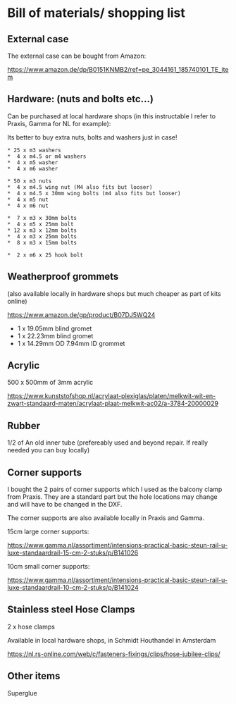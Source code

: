 # Bill of materials/ shopping list

## External case

The external case can be bought from Amazon:

https://www.amazon.de/dp/B0151KNMB2/ref=pe_3044161_185740101_TE_item


## Hardware: (nuts and bolts etc...)

Can be purchased at local hardware shops (in this instructable I refer to Praxis, Gamma for NL for example):

Its better to buy extra nuts, bolts and washers just in case!

```
* 25 x m3 washers
*  4 x m4.5 or m4 washers
*  4 x m5 washer
*  4 x m6 washer

* 50 x m3 nuts
*  4 x m4.5 wing nut (M4 also fits but looser)
*  4 x m4.5 x 30mm wing bolts (m4 also fits but looser)
*  4 x m5 nut
*  4 x m6 nut

*  7 x m3 x 30mm bolts
*  4 x m5 x 25mm bolt
* 12 x m3 x 12mm bolts
*  4 x m3 x 25mm bolts
*  8 x m3 x 15mm bolts

*  2 x m6 x 25 hook bolt
```

## Weatherproof grommets
(also available locally in hardware shops but much cheaper as part of kits online)

https://www.amazon.de/gp/product/B07DJ5WQ24

* 1 x 19.05mm blind gromet
* 1 x 22.23mm blind gromet
* 1 x 14.29mm OD 7.94mm ID grommet 

## Acrylic

500 x 500mm of 3mm acrylic

https://www.kunststofshop.nl/acrylaat-plexiglas/platen/melkwit-wit-en-zwart-standaard-maten/acrylaat-plaat-melkwit-ac02/a-3784-20000029

## Rubber

1/2 of An old inner tube (prefereably used and beyond repair. If really needed you can buy locally)

## Corner supports

I bought the 2 pairs of corner supports which I used as the balcony clamp from Praxis. They are a standard part but the hole locations may change and will have to be changed in the DXF.

The corner supports are also available locally in Praxis and Gamma.

15cm large corner supports:

https://www.gamma.nl/assortiment/intensions-practical-basic-steun-rail-u-luxe-standaardrail-15-cm-2-stuks/p/B141026

10cm small corner supports:

https://www.gamma.nl/assortiment/intensions-practical-basic-steun-rail-u-luxe-standaardrail-10-cm-2-stuks/p/B141024

## Stainless steel Hose Clamps

2 x hose clamps

Available in local hardware shops, in Schmidt Houthandel in Amsterdam

https://nl.rs-online.com/web/c/fasteners-fixings/clips/hose-jubilee-clips/

## Other items

Superglue






